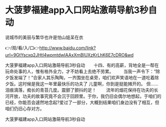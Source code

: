 # 大菠萝福建app入口网站激萌导航3秒自动
说城市的美丽与繁华也许是怕山娃呆在衣

👉/观/看/入/口👉http://www.baidu.com/link?url=9GtYscxq2JHtl4wpmtdwIAAxXmBlUXzKrLhK6E7cDRO&wd

大菠萝福建app入口网站激萌导航3秒自动　　十四、有的高薪，背地全是一帮在玩命处事的人，惟有格外全力，才不妨看上去绝不劳累。
　　当我一声令下：“除夕饭发端了！”合家人其乐陶陶，一齐围坐在桌旁，咱们欢声笑语地在一道吃着除夕饭。这时候是我这一年里最快乐的功夫了
儿童啊，你到是挺能摊开的。
但......泪痕滴落，痴长的青苔几度。震颤了颤抖的足！
　　流年的烟花保持在功夫的长河开放，功夫的故事究竟不会沉于回顾里。于你，我仍旧会偶尔地想起，于咱们的已经，你能否会遽然地念起?爱过了一部分，大概到结果咱们身边没有了相互，但咱们仍旧心存对方。

大菠萝福建app入口网站激萌导航3秒自动
